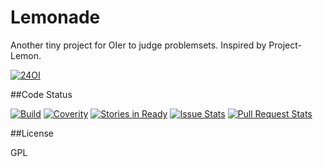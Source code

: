 # Lemonade
Another tiny project for OIer to judge problemsets. Inspired by Project-Lemon.

[![24OI](https://img.shields.io/badge/24OI-AC-brightgreen.svg?style=flat-square)](http://www.24oi.cf)

##Code Status

[![Build](https://travis-ci.org/FreestyleOJ/Lemonade.svg?branch=editing)](https://travis-ci.org/FreestyleOJ/Lemonade/builds)
[![Coverity](http://codecov.io/github/FreestyleOJ/Lemonade/coverage.svg?branch=master)](http://codecov.io/github/FreestyleOJ/Lemonade?branch=master)
[![Stories in Ready](https://badge.waffle.io/FreestyleOJ/Lemonade.svg?label=ready&title=Ready)](http://waffle.io/FreestyleOJ/Lemonade)
[![Issue Stats](http://issuestats.com/github/freestyleoj/lemonade/badge/issue?style=flat)](http://issuestats.com/github/freestyleoj/lemonade)
[![Pull Request Stats](http://issuestats.com/github/freestyleoj/lemonade/badge/pr?style=flat)](http://issuestats.com/github/freestyleoj/lemonade)

##License

GPL
